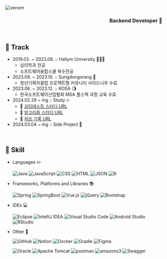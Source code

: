 ![venom](https://capsule-render.vercel.app/api?type=venom&height=150&text=Kim%20Hye%20Bin&fontSize=50&color=0:FFD9EC,100:FFB2D9&stroke=F361A6&fontColor=F361A6)
<h3 align="right">Backend Developer 🚀</h3>

<!--## 🙋🏻‍♀️ Introduction
- 🔗 [Tistory URL](https://kimparkpark.tistory.com/)
- 🔗 [Notion URL]()-->
<br>

## 🐾 Track
- 2019.02. ~ 2023.08. :: Hallym University 👩🏻‍🎓
  - 심리학과 전공
  - 소프트웨어융합스쿨 복수전공
- 2023.09. ~ 2023.10. :: Sungdongorang 🏡
  - 청년기획자클럽 프로젝트형 커뮤니티 사이드나우 수료
- 2023.06. ~ 2023.12. :: KOSA 🌖
  - 한국소프트웨어산업협회 MSA 풀스택 과정 교육 수료
- 2024.02.29 ~ ing :: Study 🔥
  - 🔗 [코딩테스트 스터디 URL](https://github.com/nawonhee/Study_CodingTest.git)
  - 🔗 [알고리즘 스터디 URL](https://github.com/qbobl5/Study_Algorithm.git)
  - 🔗 [자습 기록 URL](https://github.com/qbobl5/independent_study.git)
- 2024.03.04 ~ ing :: Side Project 👥

<br>

## 📌 Skill
- Languages ✏️

  ![Java](https://img.shields.io/badge/java-%23ED8B00.svg?style=for-the-badge&logo=openjdk&logoColor=white)
  ![JavaScript](https://img.shields.io/badge/javascript-%23323330.svg?style=for-the-badge&logo=javascript&logoColor=%23F7DF1E)
  ![CSS](https://img.shields.io/badge/css-%231572B6.svg?style=for-the-badge&logo=css3&logoColor=white)
  ![HTML](https://img.shields.io/badge/html-%23E34F26.svg?style=for-the-badge&logo=html5&logoColor=white)
  ![JSON](https://img.shields.io/badge/json-black?style=for-the-badge&logo=json&logoColor=white)
  ![R](https://img.shields.io/badge/r-%23276DC3.svg?style=for-the-badge&logo=r&logoColor=white)
- Frameworks, Platforms and Libraries 📚

  ![Spring](https://img.shields.io/badge/spring-%236DB33F.svg?style=for-the-badge&logo=spring&logoColor=white)
  ![SpringBoot](https://img.shields.io/badge/springboot-%236DB33F.svg?style=for-the-badge&logo=springboot&logoColor=white)
  ![Vue.js](https://img.shields.io/badge/vue.js-%2335495e.svg?style=for-the-badge&logo=vuedotjs&logoColor=%234FC08D)
  ![jQuery](https://img.shields.io/badge/jquery-%230769AD.svg?style=for-the-badge&logo=jquery&logoColor=white)
  ![Bootstrap](https://img.shields.io/badge/bootstrap-%238511FA.svg?style=for-the-badge&logo=bootstrap&logoColor=white)
- IDEs 💻

  ![Eclipse](https://img.shields.io/badge/Eclipse-FE7A16.svg?style=for-the-badge&logo=Eclipse&logoColor=white)
  ![IntelliJ IDEA](https://img.shields.io/badge/IntelliJIDEA-000000.svg?style=for-the-badge&logo=intellij-idea&logoColor=white)
  ![Visual Studio Code](https://img.shields.io/badge/Visual%20Studio%20Code-0078d7.svg?style=for-the-badge&logo=visual-studio-code&logoColor=white)
  ![Android Studio](https://img.shields.io/badge/Android%20Studio-3DDC84.svg?style=for-the-badge&logo=android-studio&logoColor=white)
  ![RStudio](https://img.shields.io/badge/RStudio-4285F4?style=for-the-badge&logo=rstudio&logoColor=white)
- Other 💭

  ![GitHub](https://img.shields.io/badge/github-%23121011.svg?style=for-the-badge&logo=github&logoColor=white)
  ![Notion](https://img.shields.io/badge/Notion-%23000000.svg?style=for-the-badge&logo=notion&logoColor=white)
  ![Docker](https://img.shields.io/badge/docker-%230db7ed.svg?style=for-the-badge&logo=docker&logoColor=white)
  ![Gradle](https://img.shields.io/badge/Gradle-02303A.svg?style=for-the-badge&logo=Gradle&logoColor=white)
  ![Figma](https://img.shields.io/badge/figma-%23F24E1E.svg?style=for-the-badge&logo=figma&logoColor=white)

  ![Oracle](https://img.shields.io/badge/Oracle-F80000?style=for-the-badge&logo=oracle&logoColor=white)
  ![Apache Tomcat](https://img.shields.io/badge/apache%20tomcat-%23F8DC75.svg?style=for-the-badge&logo=apache-tomcat&logoColor=black)
  ![postman](https://img.shields.io/badge/-postman-FF6C37?style=for-the-badge&logo=postman&logoColor=white)
  ![amazons3](https://img.shields.io/badge/-amazon%20s3-%569A31?style=for-the-badge&logo=amazons3&logoColor=white)
  ![Swagger](https://img.shields.io/badge/-Swagger-%23Clojure?style=for-the-badge&logo=swagger&logoColor=white)
